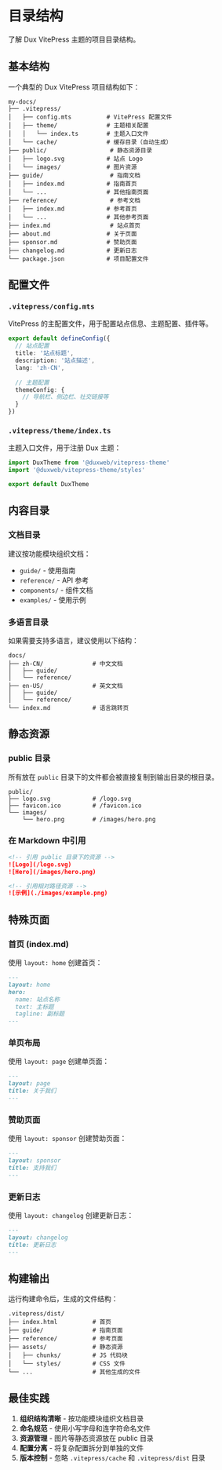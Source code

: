 # 目录结构

了解 Dux VitePress 主题的项目目录结构。

## 基本结构

一个典型的 Dux VitePress 项目结构如下：

```
my-docs/
├── .vitepress/
│   ├── config.mts          # VitePress 配置文件
│   ├── theme/              # 主题相关配置
│   │   └── index.ts        # 主题入口文件
│   └── cache/              # 缓存目录（自动生成）
├── public/                  # 静态资源目录
│   ├── logo.svg            # 站点 Logo
│   └── images/             # 图片资源
├── guide/                   # 指南文档
│   ├── index.md            # 指南首页
│   └── ...                 # 其他指南页面
├── reference/               # 参考文档
│   ├── index.md            # 参考首页
│   └── ...                 # 其他参考页面
├── index.md                 # 站点首页
├── about.md                # 关于页面
├── sponsor.md              # 赞助页面
├── changelog.md            # 更新日志
└── package.json            # 项目配置文件
```

## 配置文件

### `.vitepress/config.mts`

VitePress 的主配置文件，用于配置站点信息、主题配置、插件等。

```typescript
export default defineConfig({
  // 站点配置
  title: '站点标题',
  description: '站点描述',
  lang: 'zh-CN',
  
  // 主题配置
  themeConfig: {
    // 导航栏、侧边栏、社交链接等
  }
})
```

### `.vitepress/theme/index.ts`

主题入口文件，用于注册 Dux 主题：

```typescript
import DuxTheme from '@duxweb/vitepress-theme'
import '@duxweb/vitepress-theme/styles'

export default DuxTheme
```

## 内容目录

### 文档目录

建议按功能模块组织文档：

- `guide/` - 使用指南
- `reference/` - API 参考
- `components/` - 组件文档
- `examples/` - 使用示例

### 多语言目录

如果需要支持多语言，建议使用以下结构：

```
docs/
├── zh-CN/              # 中文文档
│   ├── guide/
│   └── reference/
├── en-US/              # 英文文档
│   ├── guide/
│   └── reference/
└── index.md            # 语言跳转页
```

## 静态资源

### public 目录

所有放在 `public` 目录下的文件都会被直接复制到输出目录的根目录。

```
public/
├── logo.svg            # /logo.svg
├── favicon.ico         # /favicon.ico
└── images/
    └── hero.png        # /images/hero.png
```

### 在 Markdown 中引用

```markdown
<!-- 引用 public 目录下的资源 -->
![Logo](/logo.svg)
![Hero](/images/hero.png)

<!-- 引用相对路径资源 -->
![示例](./images/example.png)
```

## 特殊页面

### 首页 (index.md)

使用 `layout: home` 创建首页：

```markdown
---
layout: home
hero:
  name: 站点名称
  text: 主标题
  tagline: 副标题
---
```

### 单页布局

使用 `layout: page` 创建单页面：

```markdown
---
layout: page
title: 关于我们
---
```

### 赞助页面

使用 `layout: sponsor` 创建赞助页面：

```markdown
---
layout: sponsor
title: 支持我们
---
```

### 更新日志

使用 `layout: changelog` 创建更新日志：

```markdown
---
layout: changelog
title: 更新日志
---
```

## 构建输出

运行构建命令后，生成的文件结构：

```
.vitepress/dist/
├── index.html          # 首页
├── guide/              # 指南页面
├── reference/          # 参考页面
├── assets/             # 静态资源
│   ├── chunks/         # JS 代码块
│   └── styles/         # CSS 文件
└── ...                 # 其他生成的文件
```

## 最佳实践

1. **组织结构清晰** - 按功能模块组织文档目录
2. **命名规范** - 使用小写字母和连字符命名文件
3. **资源管理** - 图片等静态资源放在 public 目录
4. **配置分离** - 将复杂配置拆分到单独的文件
5. **版本控制** - 忽略 `.vitepress/cache` 和 `.vitepress/dist` 目录